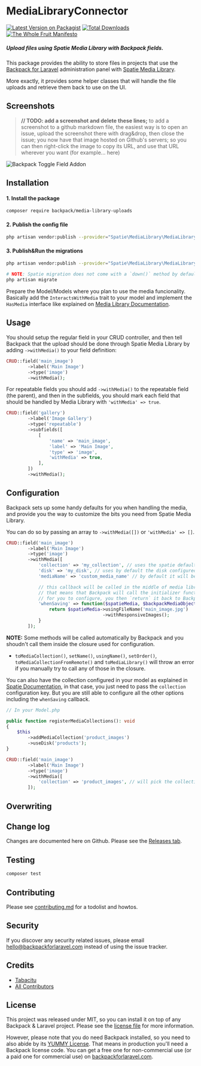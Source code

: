 # MediaLibraryConnector

[![Latest Version on Packagist][ico-version]][link-packagist]
[![Total Downloads][ico-downloads]][link-downloads]
[![The Whole Fruit Manifesto](https://img.shields.io/badge/writing%20standard-the%20whole%20fruit-brightgreen)](https://github.com/the-whole-fruit/manifesto)

##### Upload files using Spatie Media Library with Backpack fields.

This package provides the ability to store files in projects that use the [Backpack for Laravel](https://backpackforlaravel.com/) administration panel with [Spatie Media Library](https://github.com/spatie/laravel-medialibrary). 

More exactly, it provides some helper classes that will handle the file uploads and retrieve them back to use on the UI.


## Screenshots

> **// TODO: add a screenshot and delete these lines;** 
> to add a screenshot to a github markdown file, the easiest way is to
> open an issue, upload the screenshot there with drag&drop, then close the issue;
> you now have that image hosted on Github's servers; so you can then right-click 
> the image to copy its URL, and use that URL wherever you want (for example... here)

![Backpack Toggle Field Addon](https://via.placeholder.com/600x250?text=screenshot+needed)


## Installation

#### 1. Install the package
``` bash
composer require backpack/media-library-uploads
```
#### 2. Publish the config file
```bash
php artisan vendor:publish --provider="Spatie\MediaLibrary\MediaLibraryServiceProvider" --tag="config"
```

#### 3. Publish&Run the migrations
```bash
php artisan vendor:publish --provider="Spatie\MediaLibrary\MediaLibraryServiceProvider" --tag="migrations"

# NOTE: Spatie migration does not come with a `down()` method by default, add one if you need it before migrating.
php artisan migrate
```

Prepare the Model/Models where you plan to use the media funcionality. Basically add the `InteractsWithMedia` trait to your model and implement the `HasMedia` interface like explained on [Media Library Documentation](https://spatie.be/docs/laravel-medialibrary/v10/basic-usage/preparing-your-model).

## Usage

You should setup the regular field in your CRUD controller, and then tell Backpack that the upload should be done through Spatie Media Library by adding `->withMedia()` to your field definition:

```php
CRUD::field('main_image')
        ->label('Main Image')
        ->type('image')
        ->withMedia();

```

For repeatable fields you should add `->withMedia()` to the repeatable field (the parent), and then in the subfields, you should mark each field that should be handled by Media Library with `'withMedia' => true`.

```php
CRUD::field('gallery')
        ->label('Image Gallery')
        ->type('repeatable')
        ->subfields([
            [
                'name' => 'main_image',
                'label' => 'Main Image',
                'type' => 'image',
                'withMedia' => true,
            ],
        ])
        ->withMedia(); 
```

## Configuration

Backpack sets up some handy defaults for you when handling the media, and provide you the way to customize the bits you need from Spatie Media Library.

You can do so by passing an array to `->withMedia([])` or `'withMedia' => []`.

```php
CRUD::field('main_image')
        ->label('Main Image')
        ->type('image')
        ->withMedia([
            'collection' => 'my_collection', // uses the spatie default that is `default`
            'disk' => 'my_disk', // uses by default the disk configured in spatie config file
            'mediaName' => 'custom_media_name' // by default it will be the field name

            // this callback will be called in the middle of media library collection config. 
            // that means that Backpack will call the initializer function, and give you the object here
            // for you to configure, you then `return` it back to Backpack and we call the termination method. Sounds good?
            'whenSaving' => function($spatieMedia, $backpackMediaObject) {
                return $spatieMedia->usingFileName('main_image.jpg')
                                    ->withResponsiveImages();
            }
        ]);
```
**NOTE:** Some methods will be called automatically by Backpack and you shoudn't call them inside the closure used for configuration.
- `toMediaCollection()`, `setName()`, `usingName()`, `setOrder()`, `toMediaCollectionFromRemote()` and `toMediaLibrary()` will throw an error if you manually try to call any of those in the closure. 


You can also have the collection configured in your model as explained in [Spatie Documentation](https://spatie.be/docs/laravel-medialibrary/v10/working-with-media-collections/defining-media-collections), in that case, you just need to pass the `collection` configuration key. But you are still able to configure all the other options including the `whenSaving` callback.

```php
// In your Model.php

public function registerMediaCollections(): void
{
    $this
        ->addMediaCollection('product_images')
        ->useDisk('products');
}

CRUD::field('main_image')
        ->label('Main Image')
        ->type('image')
        ->withMedia([
            'collection' => 'product_images', // will pick the collection definition from your model
        ]);
```
## Overwriting


## Change log

Changes are documented here on Github. Please see the [Releases tab](https://github.com/backpack/media-library-connector/releases).

## Testing

``` bash
composer test
```

## Contributing

Please see [contributing.md](contributing.md) for a todolist and howtos.

## Security

If you discover any security related issues, please email hello@backpackforlaravel.com instead of using the issue tracker.

## Credits

- [Tabacitu][link-author]
- [All Contributors][link-contributors]

## License

This project was released under MIT, so you can install it on top of any Backpack & Laravel project. Please see the [license file](license.md) for more information. 

However, please note that you do need Backpack installed, so you need to also abide by its [YUMMY License](https://github.com/Laravel-Backpack/CRUD/blob/master/LICENSE.md). That means in production you'll need a Backpack license code. You can get a free one for non-commercial use (or a paid one for commercial use) on [backpackforlaravel.com](https://backpackforlaravel.com).


[ico-version]: https://img.shields.io/packagist/v/backpack/media-library-connector.svg?style=flat-square
[ico-downloads]: https://img.shields.io/packagist/dt/backpack/media-library-connector.svg?style=flat-square

[link-packagist]: https://packagist.org/packages/backpack/media-library-connector
[link-downloads]: https://packagist.org/packages/backpack/media-library-connector
[link-author]: https://github.com/backpack
[link-contributors]: ../../contributors
